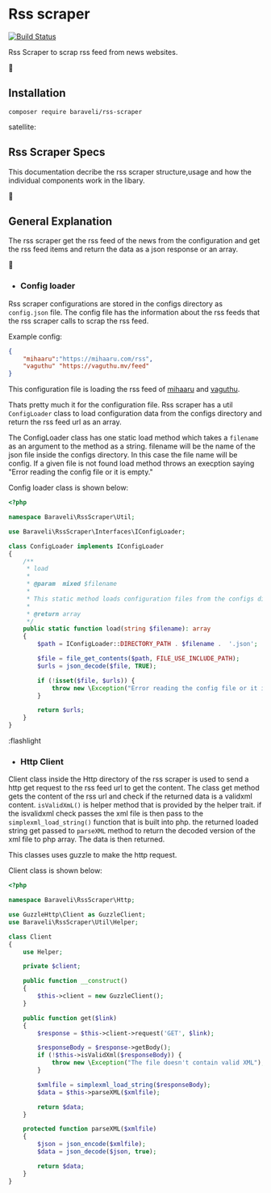 # Rss scraper

[![Build Status](https://travis-ci.org/baraveli/rss-scraper.svg?branch=master)](https://travis-ci.org/baraveli/rss-scraper)

Rss Scraper to scrap rss feed from news websites.

:rocket:

## Installation

```shell
composer require baraveli/rss-scraper
```

satellite:

## Rss Scraper Specs

This documentation decribe the rss scraper structure,usage and how the individual components work in the libary.

:crystal_ball:

## General Explanation

The rss scraper get the rss feed of the news from the configuration and get the rss feed items and return the data as a json response or an array.

:hammer:

- ### Config loader

Rss scraper configurations are stored in the configs directory as <code>config.json</code> file. The config file has the information about the rss feeds that the rss scraper calls to scrap the rss feed.

Example config:

```json
{
    "mihaaru":"https://mihaaru.com/rss",
    "vaguthu" "https://vaguthu.mv/feed"
}
```

This configuration file is loading the rss feed of [mihaaru](mihaaru.com) and [vaguthu](vaguthu.mv).

Thats pretty much it for the configuration file. Rss scraper has a util <code>ConfigLoader</code> class to load configuration data from the configs directory and return the rss feed url as an array.

The ConfigLoader class has one static load method which takes a <code>filename</code> as an argument to the method as a string. filename will be the name of the json file inside the configs directory. In this case the file name will be config. If a given file is not found load method throws an execption saying "Error reading the config file or it is empty."

Config loader class is shown below:

```php
<?php

namespace Baraveli\RssScraper\Util;

use Baraveli\RssScraper\Interfaces\IConfigLoader;

class ConfigLoader implements IConfigLoader
{
    /**
     * load
     *
     * @param  mixed $filename
     *
     * This static method loads configuration files from the configs directory
     * 
     * @return array
     */
    public static function load(string $filename): array
    {
        $path = IConfigLoader::DIRECTORY_PATH . $filename .  '.json';

        $file = file_get_contents($path, FILE_USE_INCLUDE_PATH);
        $urls = json_decode($file, TRUE);

        if (!isset($file, $urls)) {
            throw new \Exception("Error reading the config file or it it is empty");
        }

        return $urls;
    }
}
```

:flashlight

- ### Http Client

Client class inside the Http directory of the rss scraper is used to send a http get request to the rss feed url to get the content. The class get method gets the content of the rss url and check if the returned data is a validxml content. <code>isValidXmL()</code> is helper method that is provided by the helper trait. if the isvalidxml check passes the xml file is then pass to the <code>simplexml_load_string()</code> function that is built into php. the returned loaded string get passed to <code>parseXML</code> method to return the decoded version of the xml file to php array. The data is then returned.

This classes uses guzzle to make the http request.

Client class is shown below:

```php
<?php

namespace Baraveli\RssScraper\Http;

use GuzzleHttp\Client as GuzzleClient;
use Baraveli\RssScraper\Util\Helper;

class Client
{
    use Helper;

    private $client;

    public function __construct()
    {
        $this->client = new GuzzleClient();
    }

    public function get($link)
    {
        $response = $this->client->request('GET', $link);

        $responseBody = $response->getBody();
        if (!$this->isValidXml($responseBody)) {
            throw new \Exception("The file doesn't contain valid XML");
        }

        $xmlfile = simplexml_load_string($responseBody);
        $data = $this->parseXML($xmlfile);

        return $data;
    }

    protected function parseXML($xmlfile)
    {
        $json = json_encode($xmlfile);
        $data = json_decode($json, true);

        return $data;
    }
}
```